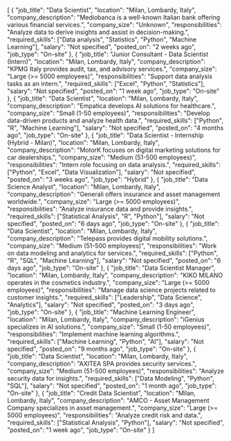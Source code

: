[
    {
        "job_title": "Data Scientist",
        "location": "Milan, Lombardy, Italy",
        "company_description": "Mediobanca is a well-known Italian bank offering various financial services.",
        "company_size": "Unknown",
        "responsibilities": "Analyze data to derive insights and assist in decision-making.",
        "required_skills": ["Data analysis", "Statistics", "Python", "Machine Learning"],
        "salary": "Not specified",
        "posted_on": "2 weeks ago",
        "job_type": "On-site"
    },
    {
        "job_title": "Junior Consultant - Data Scientist (Intern)",
        "location": "Milan, Lombardy, Italy",
        "company_description": "KPMG Italy provides audit, tax, and advisory services.",
        "company_size": "Large (>= 5000 employees)",
        "responsibilities": "Support data analysis tasks as an intern.",
        "required_skills": ["Excel", "Python", "Statistics"],
        "salary": "Not specified",
        "posted_on": "1 week ago",
        "job_type": "On-site"
    },
    {
        "job_title": "Data Scientist",
        "location": "Milan, Lombardy, Italy",
        "company_description": "Empatica develops AI solutions for healthcare.",
        "company_size": "Small (1-50 employees)",
        "responsibilities": "Develop data-driven products and analyze health data.",
        "required_skills": ["Python", "R", "Machine Learning"],
        "salary": "Not specified",
        "posted_on": "4 months ago",
        "job_type": "On-site"
    },
    {
        "job_title": "Data Scientist - Internship (Hybrid - Milan)",
        "location": "Milan, Lombardy, Italy",
        "company_description": "MotorK focuses on digital marketing solutions for car dealerships.",
        "company_size": "Medium (51-500 employees)",
        "responsibilities": "Intern role focusing on data analysis.",
        "required_skills": ["Python", "Excel", "Data Visualization"],
        "salary": "Not specified",
        "posted_on": "3 weeks ago",
        "job_type": "Hybrid"
    },
    {
        "job_title": "Data Science Analyst",
        "location": "Milan, Lombardy, Italy",
        "company_description": "Generali offers insurance and asset management worldwide.",
        "company_size": "Large (>= 5000 employees)",
        "responsibilities": "Analyze insurance data and provide insights.",
        "required_skills": ["Statistical Analysis", "R", "Python"],
        "salary": "Not specified",
        "posted_on": "6 days ago",
        "job_type": "On-site"
    },
    {
        "job_title": "Data Scientist",
        "location": "Milan, Lombardy, Italy",
        "company_description": "Telepass provides digital mobility solutions.",
        "company_size": "Medium (51-500 employees)",
        "responsibilities": "Work on data modeling and analytics for services.",
        "required_skills": ["Python", "R", "SQL", "Machine Learning"],
        "salary": "Not specified",
        "posted_on": "6 days ago",
        "job_type": "On-site"
    },
    {
        "job_title": "Data Scientist Manager",
        "location": "Milan, Lombardy, Italy",
        "company_description": "KIKO MILANO operates in the cosmetics industry.",
        "company_size": "Large (>= 5000 employees)",
        "responsibilities": "Manage data science projects related to customer insights.",
        "required_skills": ["Leadership", "Data Science", "Analytics"],
        "salary": "Not specified",
        "posted_on": "3 days ago",
        "job_type": "On-site"
    },
    {
        "job_title": "Machine Learning Engineer",
        "location": "Milan, Lombardy, Italy",
        "company_description": "iGenius specializes in AI solutions.",
        "company_size": "Small (1-50 employees)",
        "responsibilities": "Implement machine learning algorithms.",
        "required_skills": ["Machine Learning", "Python", "AI"],
        "salary": "Not specified",
        "posted_on": "9 months ago",
        "job_type": "On-site"
    },
    {
        "job_title": "Data Scientist",
        "location": "Milan, Lombardy, Italy",
        "company_description": "AXITEA SPA provides security services.",
        "company_size": "Medium (51-500 employees)",
        "responsibilities": "Analyze security data for insights.",
        "required_skills": ["Data Modeling", "Python", "SQL"],
        "salary": "Not specified",
        "posted_on": "1 month ago",
        "job_type": "On-site"
    },
    {
        "job_title": "Credit Data Scientist",
        "location": "Milan, Lombardy, Italy",
        "company_description": "AMCO - Asset Management Company specializes in asset management.",
        "company_size": "Large (>= 5000 employees)",
        "responsibilities": "Analyze credit risk and data.",
        "required_skills": ["Statistical Analysis", "Python"],
        "salary": "Not specified",
        "posted_on": "1 week ago",
        "job_type": "On-site"
    }
]